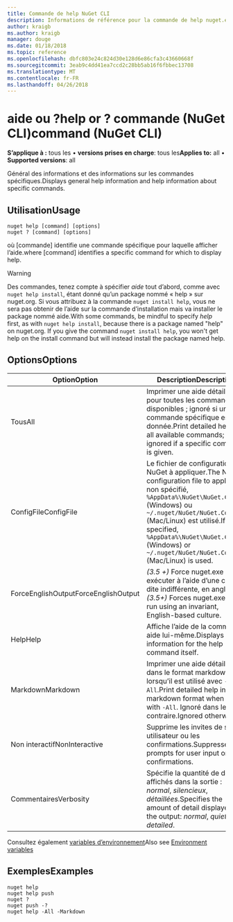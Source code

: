 ```yaml
---
title: Commande de help NuGet CLI
description: Informations de référence pour la commande de help nuget.exe
author: kraigb
ms.author: kraigb
manager: douge
ms.date: 01/18/2018
ms.topic: reference
ms.openlocfilehash: dbfc803e24c824d30e128d6e86cfa3c43660668f
ms.sourcegitcommit: 3eab9c4dd41ea7ccd2c28bb5ab16f6fbbec13708
ms.translationtype: MT
ms.contentlocale: fr-FR
ms.lasthandoff: 04/26/2018
---
```

# <a name="help-or--command-nuget-cli"></a><span data-ttu-id="9c1dd-103">aide ou ?</span><span class="sxs-lookup"><span data-stu-id="9c1dd-103">help or ?</span></span> <span data-ttu-id="9c1dd-104">commande (NuGet CLI)</span><span class="sxs-lookup"><span data-stu-id="9c1dd-104">command (NuGet CLI)</span></span>

<span data-ttu-id="9c1dd-105">**S’applique à :** tous les &bullet; **versions prises en charge**: tous les</span><span class="sxs-lookup"><span data-stu-id="9c1dd-105">**Applies to:** all &bullet; **Supported versions**: all</span></span>

<span data-ttu-id="9c1dd-106">Général des informations et des informations sur les commandes spécifiques.</span><span class="sxs-lookup"><span data-stu-id="9c1dd-106">Displays general help information and help information about specific commands.</span></span>

## <a name="usage"></a><span data-ttu-id="9c1dd-107">Utilisation</span><span class="sxs-lookup"><span data-stu-id="9c1dd-107">Usage</span></span>

```cli
nuget help [command] [options]
nuget ? [command] [options]
```

<span data-ttu-id="9c1dd-108">où [commande] identifie une commande spécifique pour laquelle afficher l’aide.</span><span class="sxs-lookup"><span data-stu-id="9c1dd-108">where [command] identifies a specific command for which to display help.</span></span>

> [!Warning]
> <span data-ttu-id="9c1dd-109">Des commandes, tenez compte à spécifier *aide* tout d’abord, comme avec `nuget help install`, étant donné qu’un package nommé « help » sur nuget.org. Si vous attribuez à la commande `nuget install help`, vous ne sera pas obtenir de l’aide sur la commande d’installation mais va installer le package nommé aide.</span><span class="sxs-lookup"><span data-stu-id="9c1dd-109">With some commands, be mindful to specify *help* first, as with `nuget help install`, because there is a package named "help" on nuget.org. If you give the command `nuget install help`, you won't get help on the install command but will instead install the package named help.</span></span>

## <a name="options"></a><span data-ttu-id="9c1dd-110">Options</span><span class="sxs-lookup"><span data-stu-id="9c1dd-110">Options</span></span>

| <span data-ttu-id="9c1dd-111">Option</span><span class="sxs-lookup"><span data-stu-id="9c1dd-111">Option</span></span> | <span data-ttu-id="9c1dd-112">Description</span><span class="sxs-lookup"><span data-stu-id="9c1dd-112">Description</span></span> |
| --- | --- |
| <span data-ttu-id="9c1dd-113">Tous</span><span class="sxs-lookup"><span data-stu-id="9c1dd-113">All</span></span> | <span data-ttu-id="9c1dd-114">Imprimer une aide détaillée pour toutes les commandes disponibles ; ignoré si une commande spécifique est donnée.</span><span class="sxs-lookup"><span data-stu-id="9c1dd-114">Print detailed help for all available commands; ignored if a specific command is given.</span></span> |
| <span data-ttu-id="9c1dd-115">ConfigFile</span><span class="sxs-lookup"><span data-stu-id="9c1dd-115">ConfigFile</span></span> | <span data-ttu-id="9c1dd-116">Le fichier de configuration NuGet à appliquer.</span><span class="sxs-lookup"><span data-stu-id="9c1dd-116">The NuGet configuration file to apply.</span></span> <span data-ttu-id="9c1dd-117">Si non spécifié, `%AppData%\NuGet\NuGet.Config` (Windows) ou `~/.nuget/NuGet/NuGet.Config` (Mac/Linux) est utilisé.</span><span class="sxs-lookup"><span data-stu-id="9c1dd-117">If not specified, `%AppData%\NuGet\NuGet.Config` (Windows) or `~/.nuget/NuGet/NuGet.Config` (Mac/Linux) is used.</span></span>|
| <span data-ttu-id="9c1dd-118">ForceEnglishOutput</span><span class="sxs-lookup"><span data-stu-id="9c1dd-118">ForceEnglishOutput</span></span> | <span data-ttu-id="9c1dd-119">*(3.5 +)*  Force nuget.exe pour exécuter à l’aide d’une culture dite indifférente, en anglais.</span><span class="sxs-lookup"><span data-stu-id="9c1dd-119">*(3.5+)* Forces nuget.exe to run using an invariant, English-based culture.</span></span> |
| <span data-ttu-id="9c1dd-120">Help</span><span class="sxs-lookup"><span data-stu-id="9c1dd-120">Help</span></span> | <span data-ttu-id="9c1dd-121">Affiche l’aide de la commande aide lui-même.</span><span class="sxs-lookup"><span data-stu-id="9c1dd-121">Displays help information for the help command itself.</span></span> |
| <span data-ttu-id="9c1dd-122">Markdown</span><span class="sxs-lookup"><span data-stu-id="9c1dd-122">Markdown</span></span> | <span data-ttu-id="9c1dd-123">Imprimer une aide détaillée dans le format markdown lorsqu’il est utilisé avec `-All`.</span><span class="sxs-lookup"><span data-stu-id="9c1dd-123">Print detailed help in markdown format when used with `-All`.</span></span> <span data-ttu-id="9c1dd-124">Ignoré dans le cas contraire.</span><span class="sxs-lookup"><span data-stu-id="9c1dd-124">Ignored otherwise.</span></span> |
| <span data-ttu-id="9c1dd-125">Non interactif</span><span class="sxs-lookup"><span data-stu-id="9c1dd-125">NonInteractive</span></span> | <span data-ttu-id="9c1dd-126">Supprime les invites de saisie utilisateur ou les confirmations.</span><span class="sxs-lookup"><span data-stu-id="9c1dd-126">Suppresses prompts for user input or confirmations.</span></span> |
| <span data-ttu-id="9c1dd-127">Commentaires</span><span class="sxs-lookup"><span data-stu-id="9c1dd-127">Verbosity</span></span> | <span data-ttu-id="9c1dd-128">Spécifie la quantité de détails affichés dans la sortie : *normal*, *silencieux*, *détaillées*.</span><span class="sxs-lookup"><span data-stu-id="9c1dd-128">Specifies the amount of detail displayed in the output: *normal*, *quiet*, *detailed*.</span></span> |

<span data-ttu-id="9c1dd-129">Consultez également [variables d’environnement](cli-ref-environment-variables.md)</span><span class="sxs-lookup"><span data-stu-id="9c1dd-129">Also see [Environment variables](cli-ref-environment-variables.md)</span></span>

## <a name="examples"></a><span data-ttu-id="9c1dd-130">Exemples</span><span class="sxs-lookup"><span data-stu-id="9c1dd-130">Examples</span></span>

```cli
nuget help
nuget help push
nuget ?
nuget push -?
nuget help -All -Markdown
```

